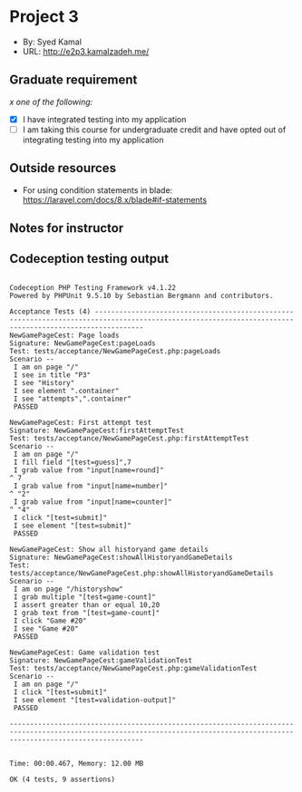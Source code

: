 # Project 3

- By: Syed Kamal
- URL: <http://e2p3.kamalzadeh.me/>

## Graduate requirement

_x one of the following:_

- [x] I have integrated testing into my application
- [ ] I am taking this course for undergraduate credit and have opted out of integrating testing into my application

## Outside resources

- For using condition statements in blade: <https://laravel.com/docs/8.x/blade#if-statements>

## Notes for instructor

## Codeception testing output

```

Codeception PHP Testing Framework v4.1.22
Powered by PHPUnit 9.5.10 by Sebastian Bergmann and contributors.

Acceptance Tests (4) --------------------------------------------------------------------------------------------------------------------------------------------------------
NewGamePageCest: Page loads
Signature: NewGamePageCest:pageLoads
Test: tests/acceptance/NewGamePageCest.php:pageLoads
Scenario --
 I am on page "/"
 I see in title "P3"
 I see "History"
 I see element ".container"
 I see "attempts",".container"
 PASSED

NewGamePageCest: First attempt test
Signature: NewGamePageCest:firstAttemptTest
Test: tests/acceptance/NewGamePageCest.php:firstAttemptTest
Scenario --
 I am on page "/"
 I fill field "[test=guess]",7
 I grab value from "input[name=round]"
^ 7
 I grab value from "input[name=number]"
^ "2"
 I grab value from "input[name=counter]"
^ "4"
 I click "[test=submit]"
 I see element "[test=submit]"
 PASSED

NewGamePageCest: Show all historyand game details
Signature: NewGamePageCest:showAllHistoryandGameDetails
Test: tests/acceptance/NewGamePageCest.php:showAllHistoryandGameDetails
Scenario --
 I am on page "/historyshow"
 I grab multiple "[test=game-count]"
 I assert greater than or equal 10,20
 I grab text from "[test=game-count]"
 I click "Game #20"
 I see "Game #20"
 PASSED

NewGamePageCest: Game validation test
Signature: NewGamePageCest:gameValidationTest
Test: tests/acceptance/NewGamePageCest.php:gameValidationTest
Scenario --
 I am on page "/"
 I click "[test=submit]"
 I see element "[test=validation-output]"
 PASSED

-----------------------------------------------------------------------------------------------------------------------------------------------------------------------------


Time: 00:00.467, Memory: 12.00 MB

OK (4 tests, 9 assertions)

```

